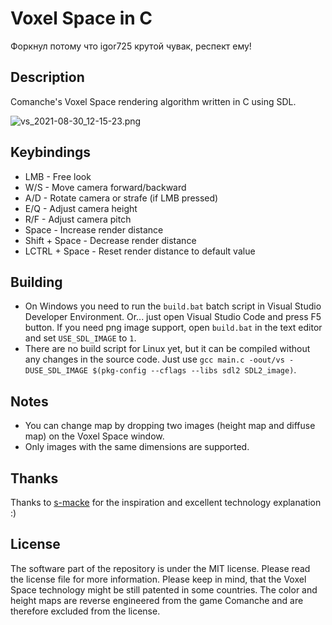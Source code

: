 # Voxel Space in C

Форкнул потому что igor725 крутой чувак, респект ему!

## Description

Comanche's Voxel Space rendering algorithm written in C using SDL.

![vs_2021-08-30_12-15-23.png](https://user-images.githubusercontent.com/40758030/131331416-0491eb7e-dcde-4857-a524-c87d94ae4a76.png)


## Keybindings

* LMB - Free look
* W/S - Move camera forward/backward
* A/D - Rotate camera or strafe (if LMB pressed)
* E/Q - Adjust camera height
* R/F - Adjust camera pitch
* Space - Increase render distance
* Shift + Space - Decrease render distance
* LCTRL + Space - Reset render distance to default value

## Building

* On Windows you need to run the ``build.bat`` batch script in Visual Studio Developer Environment. Or... just open Visual Studio Code and press F5 button. If you need png image support, open ``build.bat`` in the text editor and set ``USE_SDL_IMAGE`` to ``1``.
* There are no build script for Linux yet, but it can be compiled without any changes in the source code. Just use ``gcc main.c -oout/vs -DUSE_SDL_IMAGE $(pkg-config --cflags --libs sdl2 SDL2_image)``.


## Notes

* You can change map by dropping two images (height map and diffuse map) on the Voxel Space window.
* Only images with the same dimensions are supported.

## Thanks

Thanks to [s-macke](https://github.com/s-macke/VoxelSpace/) for the inspiration and excellent technology explanation :)

## License

The software part of the repository is under the MIT license. Please read the license file for more information. Please keep in mind, that the Voxel Space technology might be still patented in some countries. The color and height maps are reverse engineered from the game Comanche and are therefore excluded from the license.
